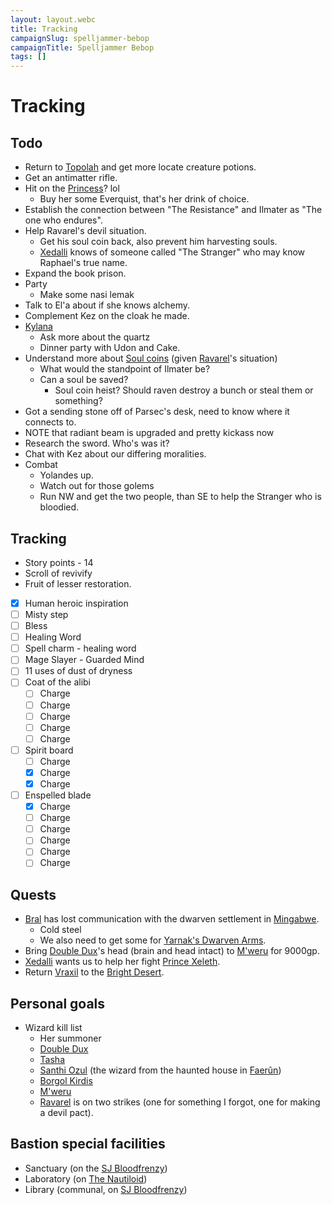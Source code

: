 ```yaml
---
layout: layout.webc
title: Tracking
campaignSlug: spelljammer-bebop
campaignTitle: Spelljammer Bebop
tags: []
---
```

# Tracking
## Todo

- Return to [Topolah](topolah.md) and get more locate creature potions.
- Get an antimatter rifle.
- Hit on the [Princess](princess-xedalli.md)? lol
	- Buy her some Everquist, that's her drink of choice.
- Establish the connection between "The Resistance" and Ilmater as "The one who endures".
- Help Ravarel's devil situation.
	- Get his soul coin back, also prevent him harvesting souls.
	- [Xedalli](princess-xedalli.md) knows of someone called "The Stranger" who may know Raphael's true name.
- Expand the book prison.
- Party
	- Make some nasi lemak
- Talk to El'a about if she knows alchemy.
- Complement Kez on the cloak he made.
- [Kylana](kylana-ir-cannith.md)
	- Ask more about the quartz
	- Dinner party with Udon and Cake.
- Understand more about [Soul coins](soul-coins.md) (given [Ravarel](ravarel-deshent.md)'s situation)
	- What would the standpoint of Ilmater be?
	- Can a soul be saved?
		- Soul coin heist? Should raven destroy a bunch or steal them or something?
- Got a sending stone off of Parsec's desk, need to know where it connects to.
- NOTE that radiant beam is upgraded and pretty kickass now
- Research the sword. Who's was it?
- Chat with Kez about our differing moralities.
- Combat
	- Yolandes up.
	- Watch out for those golems
	- Run NW and get the two people, than SE to help the Stranger who is bloodied.

## Tracking

- Story points - 14
- Scroll of revivify
- Fruit of lesser restoration.
- [x] Human heroic inspiration
- [ ] Misty step
- [ ] Bless
- [ ] Healing Word
- [ ] Spell charm - healing word
- [ ] Mage Slayer - Guarded Mind
- [ ] 11 uses of dust of dryness
- [ ] Coat of the alibi
	- [ ] Charge
	- [ ] Charge
	- [ ] Charge
	- [ ] Charge
	- [ ] Charge
- [ ] Spirit board
	- [ ] Charge
	- [x] Charge
	- [x] Charge
- [ ] Enspelled blade
	- [x] Charge
	- [ ] Charge
	- [ ] Charge
	- [ ] Charge
	- [ ] Charge
	- [ ] Charge

## Quests

- [Bral](locations/the-rock-of-bral.md) has lost communication with the dwarven settlement in [Mingabwe](locations/mingabwe.md).
	- Cold steel
	- We also need to get some for [Yarnak's Dwarven Arms](locations/yarnaks-dwarven-arms.md).
- Bring [Double Dux](dubbuldux.md)'s head (brain and head intact) to [M'weru](npcs/mweru.md) for 9000gp.
- [Xedalli](princess-xedalli.md) wants us to help her fight [Prince Xeleth](prince-xeleth.md).
- Return [Vraxil](vraxil-of-the-twilight.md) to the [Bright Desert](bright-desert.md).

## Personal goals

- Wizard kill list
	- Her summoner
	- [Double Dux](dubbuldux.md)
	- [Tasha](npcs/tasha.md)
	- [Santhi Ozul](npcs/santhi-ozul.md) (the wizard from the haunted house in [Faerûn](locations/faerun.md))
	- [Borgol Kirdis](npcs/borgol-kirdis.md)
	- [M'weru](npcs/mweru.md)
	- [Ravarel](pcs/ravarel-deshent.md) is on two strikes (one for something I forgot, one for making a devil pact).

## Bastion special facilities

- Sanctuary (on the [SJ Bloodfrenzy](sj-bloodfrenzy.md))
- Laboratory (on [The Nautiloid](the-nautiloid.md))
- Library (communal, on [SJ Bloodfrenzy](sj-bloodfrenzy.md))
